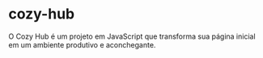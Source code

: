 # cozy-hub
O Cozy Hub é um projeto em JavaScript que transforma sua página inicial em um ambiente produtivo e aconchegante.
